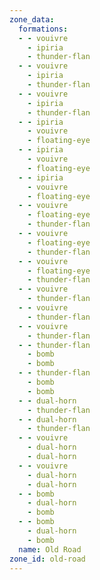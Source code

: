 ```yaml
---
zone_data:
  formations:
  - - vouivre
    - ipiria
    - thunder-flan
  - - vouivre
    - ipiria
    - thunder-flan
  - - vouivre
    - ipiria
    - thunder-flan
  - - ipiria
    - vouivre
    - floating-eye
  - - ipiria
    - vouivre
    - floating-eye
  - - ipiria
    - vouivre
    - floating-eye
  - - vouivre
    - floating-eye
    - thunder-flan
  - - vouivre
    - floating-eye
    - thunder-flan
  - - vouivre
    - floating-eye
    - thunder-flan
  - - vouivre
    - thunder-flan
  - - vouivre
    - thunder-flan
  - - vouivre
    - thunder-flan
  - - thunder-flan
    - bomb
    - bomb
  - - thunder-flan
    - bomb
    - bomb
  - - dual-horn
    - thunder-flan
  - - dual-horn
    - thunder-flan
  - - vouivre
    - dual-horn
    - dual-horn
  - - vouivre
    - dual-horn
    - dual-horn
  - - bomb
    - dual-horn
    - bomb
  - - bomb
    - dual-horn
    - bomb
  name: Old Road
zone_id: old-road
---
```

